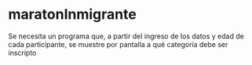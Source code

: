 # maratonInmigrante
Se necesita un programa que, a partir del ingreso de los datos y edad de cada participante, se muestre por pantalla a qué categoría debe ser inscripto
